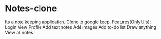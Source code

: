 # Notes-clone
Its a note keeping application. Clone to google keep.
Features(Only UIs):
  Login
  View Profile
  Add text notes
  Add images
  Add to-do list
  Draw anything
  View all notes

